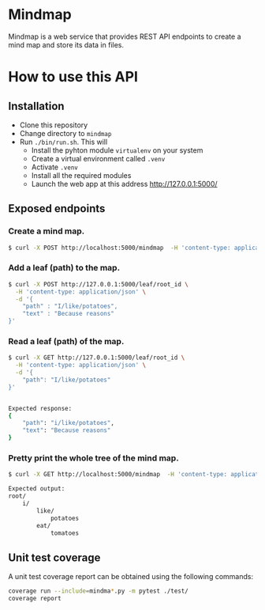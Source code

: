 # Mindmap

Mindmap is a web service that provides REST API endpoints to create a mind map and store its data in files.

# How to use this API

## Installation
* Clone this repository
* Change directory to `mindmap`
* Run `./bin/run.sh`. This will
    * Install the pyhton module `virtualenv` on your system
    * Create a virtual environment called `.venv`
    * Activate `.venv`
    * Install all the required modules
    * Launch the web app at this address http://127.0.0.1:5000/

## Exposed endpoints
### Create a mind map.

```bash
$ curl -X POST http://localhost:5000/mindmap  -H 'content-type: application/json' -d '{"id": "root_id"}'
```

### Add a leaf (path) to the map.

```bash
$ curl -X POST http://127.0.0.1:5000/leaf/root_id \
  -H 'content-type: application/json' \
  -d '{
    "path" : "I/like/potatoes",
    "text" : "Because reasons"
}'

```
### Read a leaf (path) of the map.

```bash
$ curl -X GET http://127.0.0.1:5000/leaf/root_id \
  -H 'content-type: application/json' \
  -d '{
    "path": "I/like/potatoes"
}'


Expected response:
{
    "path": "i/like/potatoes",
    "text": "Because reasons"
}
```

### Pretty print the whole tree of the mind map.

```bash
$ curl -X GET http://localhost:5000/mindmap  -H 'content-type: application/json' -d '{"id": "root_id"}'

Expected output:
root/
    i/
        like/
            potatoes
        eat/
            tomatoes
```

## Unit test coverage
A unit test coverage report can be obtained using the following commands:
```bash
coverage run --include=mindma*.py -m pytest ./test/
coverage report
```